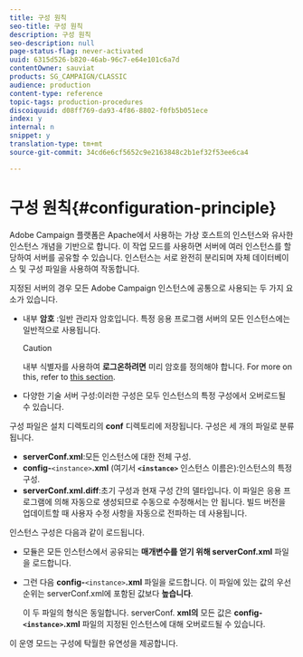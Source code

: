 ```yaml
---
title: 구성 원칙
seo-title: 구성 원칙
description: 구성 원칙
seo-description: null
page-status-flag: never-activated
uuid: 6315d526-b820-46ab-96c7-e64e101c6a7d
contentOwner: sauviat
products: SG_CAMPAIGN/CLASSIC
audience: production
content-type: reference
topic-tags: production-procedures
discoiquuid: d08ff769-da93-4f86-8802-f0fb5b051ece
index: y
internal: n
snippet: y
translation-type: tm+mt
source-git-commit: 34cd6e6cf5652c9e2163848c2b1ef32f53ee6ca4

---
```



# 구성 원칙{#configuration-principle}

Adobe Campaign 플랫폼은 Apache에서 사용하는 가상 호스트의 인스턴스와 유사한 인스턴스 개념을 기반으로 합니다. 이 작업 모드를 사용하면 서버에 여러 인스턴스를 할당하여 서버를 공유할 수 있습니다. 인스턴스는 서로 완전히 분리되며 자체 데이터베이스 및 구성 파일을 사용하여 작동합니다.

지정된 서버의 경우 모든 Adobe Campaign 인스턴스에 공통으로 사용되는 두 가지 요소가 있습니다.

* 내부 **암호** :일반 관리자 암호입니다. 특정 응용 프로그램 서버의 모든 인스턴스에는 일반적으로 사용됩니다.

   >[!CAUTION]
   >
   >내부 식별자를 사용하여 **로그온하려면** 미리 암호를 정의해야 합니다. For more on this, refer to [this section](../../installation/using/campaign-server-configuration.md#internal-identifier).

* 다양한 기술 서버 구성:이러한 구성은 모두 인스턴스의 특정 구성에서 오버로드될 수 있습니다.

구성 파일은 설치 디렉토리의 **conf** 디렉토리에 저장됩니다. 구성은 세 개의 파일로 분류됩니다.

* **serverConf.xml**:모든 인스턴스에 대한 전체 구성.
* **config-**`<instance>`**.xml** (여기서 **`<instance>`** 인스턴스 이름은):인스턴스의 특정 구성.
* **serverConf.xml.diff**:초기 구성과 현재 구성 간의 델타입니다. 이 파일은 응용 프로그램에 의해 자동으로 생성되므로 수동으로 수정해서는 안 됩니다. 빌드 버전을 업데이트할 때 사용자 수정 사항을 자동으로 전파하는 데 사용됩니다.

인스턴스 구성은 다음과 같이 로드됩니다.

* 모듈은 모든 인스턴스에서 공유되는 **매개변수를 얻기 위해 serverConf.xml** 파일을 로드합니다.
* 그런 다음 **config-**`<instance>`**.xml** 파일을 로드합니다. 이 파일에 있는 값의 우선 순위는 serverConf.xml에 포함된 값보다 **높습니다**.

   이 두 파일의 형식은 동일합니다. serverConf. **xml의** 모든 값은 **config-`<instance>`.xml** 파일의 지정된 인스턴스에 대해 오버로드될 수 있습니다.

이 운영 모드는 구성에 탁월한 유연성을 제공합니다.
